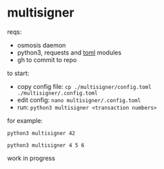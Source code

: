 # multisigner

reqs:
* osmosis daemon
* python3, requests and [toml](https://pypi.org/project/toml/0.9.0) modules
* gh to commit to repo

to start:
* copy config file: `cp ./multisigner/config.toml ./multisigner/.config.toml`
* edit config: `nano multisigner/.config.toml`
* run: `python3 multisigner <transaction numbers>`

for example:

`python3 multisigner 42`

`python3 multisigner 4 5 6`

work in progress
